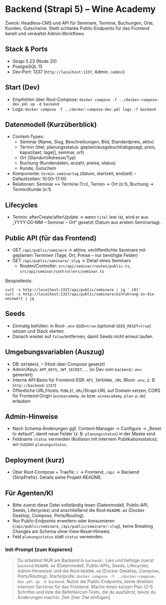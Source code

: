 # Backend (Strapi 5) – Wine Academy

Zweck: Headless‑CMS und API für Seminare, Termine, Buchungen, Orte, Kunden, Gutscheine. Stellt schlanke Public‑Endpoints für das Frontend bereit und verwaltet Admin‑Workflows.

## Stack & Ports
- Strapi 5.23 (Node 20)
- PostgreSQL 15
- Dev‑Port: 1337 (`http://localhost:1337`, Admin: `/admin`)

## Start (Dev)
- Empfohlen über Root‑Compose: `docker compose -f ../docker-compose-dev.yml up -d backend`
- Logs: `docker compose -f ../docker-compose-dev.yml logs -f backend`

## Datenmodell (Kurzüberblick)
- Content‑Types: 
  - Seminar (Name, Slug, Beschreibungen, Bild, Standardpreis, aktiv)
  - Termin (titel, planungsstatus: geplant/ausgebucht/abgesagt, preis, kapazitaet, tage[], seminar, ort)
  - Ort (Standort/Adresse/Typ)
  - Buchung (Kundendaten, anzahl, preise, status)
  - Kunde, Gutschein
- Komponente: `termin.seminartag` (datum, startzeit, endzeit) – Defaultzeiten: 10:00–17:00
- Relationen: Seminar ↔ Termine (1:n), Termin → Ort (n:1), Buchung → Termin/Kunde (n:1)

## Lifecycles
- Termin: afterCreate/afterUpdate → wenn `titel` leer ist, wird er aus „YYYY‑DD‑MM – Seminar – Ort“ gesetzt (Datum aus erstem Seminartag).

## Public API (für das Frontend)
- GET `/api/public/seminare` → aktive, veröffentlichte Seminare mit geplanten Terminen (Tage, Ort, Preise – nur benötigte Felder)
- GET `/api/public/seminare/:slug` → Detail eines Seminars
  - Routen/Controller: `src/api/seminar/routes/public.ts`, `src/api/seminar/controllers/seminar.ts`

Beispieltests:
```
curl -s http://localhost:1337/api/public/seminare | jq '.[0]'
curl -s http://localhost:1337/api/public/seminare/einfuhrung-in-die-weinwelt | jq
```

## Seeds
- Einmalig befüllen: in Root‑`.env` `SEED=true` (optional `SEED_RESET=true`) setzen und Stack starten.
- Danach wieder auf `false`/entfernen, damit Seeds nicht erneut laufen.

## Umgebungsvariablen (Auszug)
- DB: `DATABASE_*` (Host über Compose gesetzt)
- Admin/Keys: `APP_KEYS`, `JWT_SECRET`, … (in Dev vom `backend/.env` generiert)
- Interne API‑Basis für Frontend‑SSR: `API_INTERNAL_URL` (Root‑`.env`, z. B. `http://backend:1337`)
 - Öffentliche URL/Hosts: `PUBLIC_URL`/Strapi‑URL auf Domain setzen; CORS für Frontend‑Origin (`wineacademy.de` bzw. `wineacademy.plan-p.de`) erlauben

## Admin‑Hinweise
- Nach Schema‑Änderungen ggf. Content‑Manager → Configure → „Reset to default“, damit neue Felder (z. B. `planungsstatus`) in der Maske sind.
- Feldname `status` vermeiden (Kollision mit internem Publikationsstatus); wir nutzen `planungsstatus`.

## Deployment (kurz)
- Über Root‑Compose + Traefik: `/` → Frontend, `/api` → Backend (StripPrefix). Details siehe Projekt‑README.

## Für Agenten/KI
- Bitte zuerst diese Datei vollständig lesen (Datenmodell, Public‑API, Seeds, Lifecycles) und anschließend die Root‑`README.md` (Docker Desktop, Compose, Ports/Routing).
- Nur Public‑Endpoints erweitern oder konsumieren (`/api/public/seminare`, `/api/public/seminare/:slug`), keine Breaking Changes am Schema ohne View‑Reset‑Hinweis.
- Feld `planungsstatus` statt `status` verwenden.

### Init‑Prompt (zum Kopieren)

> Du arbeitest NUR am Backend in `backend/`. Lies und befolge zuerst `backend/README.md` (Datenmodell, Public‑APIs, Seeds, Lifecycles, Admin‑Hinweise) und die Root‑`README.md` (Docker Desktop, Compose, Ports/Routing). Starte/prüfe: `docker compose -f ../docker-compose-dev.yml up -d backend`. Nutze die Public‑Endpoints, keine direkten internen Services für das Frontend. Mache einen kurzen Plan (2–5 Schritte) und liste die Befehle/curl‑Tests, die du ausführst, bevor du Änderungen machst. Ziel: [hier Ziel einfügen].
